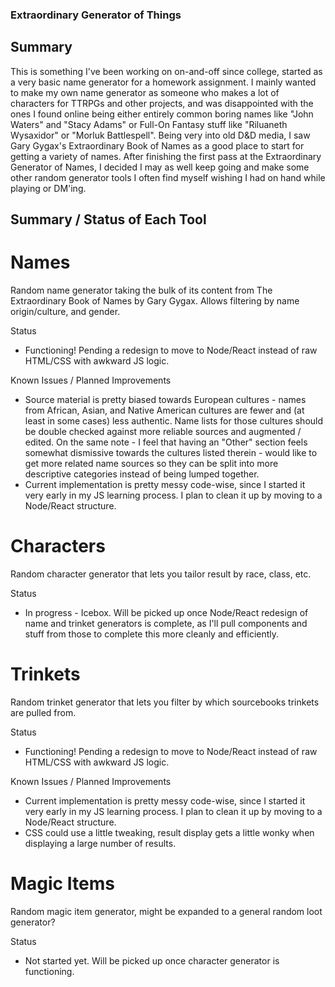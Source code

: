 ### Extraordinary Generator of Things

## Summary

This is something I've been working on on-and-off since college, started as a very basic name generator for a homework assignment. I mainly wanted to make my own name generator as someone who makes a lot of characters for TTRPGs and other projects, and was disappointed with the ones I found online being either entirely common boring names like "John Waters" and "Stacy Adams" or Full-On Fantasy stuff like "Riluaneth Wysaxidor" or "Morluk Battlespell". Being very into old D&D media, I saw Gary Gygax's Extraordinary Book of Names as a good place to start for getting a variety of names. After finishing the first pass at the Extraordinary Generator of Names, I decided I may as well keep going and make some other random generator tools I often find myself wishing I had on hand while playing or DM'ing. 


## Summary / Status of Each Tool

# Names
Random name generator taking the bulk of its content from The Extraordinary Book of Names by Gary Gygax. Allows filtering by name origin/culture, and gender.

Status
- Functioning! Pending a redesign to move to Node/React instead of raw HTML/CSS with awkward JS logic.

Known Issues / Planned Improvements
- Source material is pretty biased towards European cultures - names from African, Asian, and Native American cultures are fewer and (at least in some cases) less authentic. Name lists for those cultures should be double checked against more reliable sources and augmented / edited. On the same note - I feel that having an "Other" section feels somewhat dismissive towards the cultures listed therein - would like to get more related name sources so they can be split into more descriptive categories instead of being lumped together.
- Current implementation is pretty messy code-wise, since I started it very early in my JS learning process. I plan to clean it up by moving to a Node/React structure.


# Characters
Random character generator that lets you tailor result by race, class, etc. 

Status
- In progress - Icebox. Will be picked up once Node/React redesign of name and trinket generators is complete, as I'll pull components and stuff from those to complete this more cleanly and efficiently.


# Trinkets
Random trinket generator that lets you filter by which sourcebooks trinkets are pulled from.

Status
- Functioning! Pending a redesign to move to Node/React instead of raw HTML/CSS with awkward JS logic.

Known Issues / Planned Improvements
- Current implementation is pretty messy code-wise, since I started it very early in my JS learning process. I plan to clean it up by moving to a Node/React structure.
- CSS could use a little tweaking, result display gets a little wonky when displaying a large number of results.



# Magic Items
Random magic item generator, might be expanded to a general random loot generator?

Status
- Not started yet. Will be picked up once character generator is functioning.
